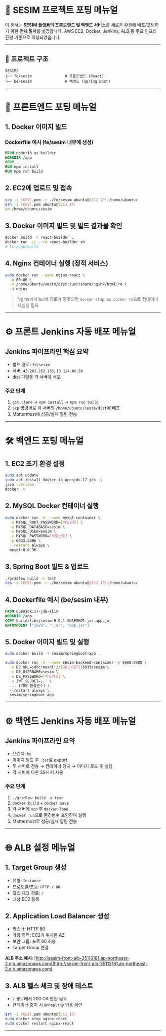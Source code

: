 
# 🚀 SESIM 프로젝트 포팅 메뉴얼

이 문서는 **SESIM 플랫폼의 프론트엔드 및 백엔드 서비스**를 새로운 환경에 배포/포팅하기 위한 **전체 절차**를 설명합니다. AWS EC2, Docker, Jenkins, ALB 등 주요 인프라 환경 기준으로 작성되었습니다.

---

## 📁 프로젝트 구조

```
SESIM/
├── fe/sesim               # 프론트엔드 (React)
└── be/sesim               # 백엔드 (Spring Boot)
```

---

# 🧱 프론트엔드 포팅 메뉴얼

## 1. Docker 이미지 빌드

### Dockerfile 예시 (fe/sesim 내부에 생성)

```dockerfile
FROM node:18 as builder
WORKDIR /app
COPY . .
RUN npm install
RUN npm run build
```

## 2. EC2에 업로드 및 접속

```bash
scp -i [KEY].pem -r ./fe/sesim ubuntu@[EC2_IP]:/home/ubuntu/
ssh -i [KEY].pem ubuntu@[EC2_IP]
cd /home/ubuntu/sesim
```

## 3. Docker 이미지 빌드 및 빌드 결과물 확인

```bash
docker build -t react-builder .
docker run -it --rm react-builder sh
# ls /app/build
```

## 4. Nginx 컨테이너 실행 (정적 서비스)

```bash
sudo docker run --name nginx-react \
  -p 80:80 \
  -v /home/ubuntu/sesim/dist:/usr/share/nginx/html:ro \
  -d nginx
```

> Nginx에서 build 경로가 잘못되면 `docker stop && docker rm`으로 컨테이너 재실행 필요

---

# ⚙️ 프론트 Jenkins 자동 배포 메뉴얼

## Jenkins 파이프라인 핵심 요약

* 빌드 경로: `fe/sesim`
* 서버: `43.201.252.136`, `13.124.60.56`
* dist 파일을 각 서버에 배포

### 주요 단계

1. `git clone` → `npm install` → `npm run build`
2. `scp` 명령어로 각 서버의 `/home/ubuntu/sesim/dist`에 배포
3. Mattermost에 성공/실패 알림 전송

---

# 🛠 백엔드 포팅 메뉴얼

## 1. EC2 초기 환경 설정

```bash
sudo apt update
sudo apt install docker.io openjdk-17-jdk -y
java -version
docker -v
```

## 2. MySQL Docker 컨테이너 실행

```bash
sudo docker run -d --name mysql-container \
  -e MYSQL_ROOT_PASSWORD=[비밀번호] \
  -e MYSQL_DATABASE=sesim \
  -e MYSQL_USER=sesim \
  -e MYSQL_PASSWORD=[비밀번호] \
  -p 6033:3306 \
  --restart always \
  mysql:8.0.36
```

## 3. Spring Boot 빌드 & 업로드

```bash
./gradlew build -x test
scp -i [KEY].pem -r ./be/sesim ubuntu@[EC2_IP]:/home/ubuntu/
```

## 4. Dockerfile 예시 (be/sesim 내부)

```dockerfile
FROM openjdk:17-jdk-slim
WORKDIR /app
COPY build/libs/sesim-0.0.1-SNAPSHOT.jar app.jar
ENTRYPOINT ["java", "-jar", "app.jar"]
```

## 5. Docker 이미지 빌드 및 실행

```bash
sudo docker build -t sesim/springboot-app .

sudo docker run -d --name sesim-backend-container -p 8080:8080 \
  -e DB_URL=jdbc:mysql://[DB_HOST]:6033/sesim \
  -e DB_USERNAME=sesim \
  -e DB_PASSWORD=[비밀번호] \
  -e JWT_SECRET=... \
  ... (기타 환경변수) \
  --restart always \
  sesim/springboot-app
```

---

# ⚙️ 백엔드 Jenkins 자동 배포 메뉴얼

## Jenkins 파이프라인 요약

* 브랜치: `be`
* 이미지 빌드 후 `.tar`로 export
* 두 서버로 전송 → 컨테이너 정지 → 이미지 로드 후 실행
* 각 서버에 다른 SSH 키 사용

### 주요 단계

1. `./gradlew build -x test`
2. `docker build` + `docker save`
3. 각 서버에 `scp` 후 `docker load`
4. `docker run`으로 환경변수 포함하여 실행
5. Mattermost로 성공/실패 알림 전송

---

# 🌐 ALB 설정 메뉴얼

## 1. Target Group 생성

* 유형: `Instance`
* 프로토콜/포트: `HTTP / 80`
* 헬스 체크 경로: `/`
* 대상 EC2 등록

## 2. Application Load Balancer 생성

* 리스너: HTTP 80
* 가용 영역: EC2가 위치한 AZ
* 보안 그룹: 포트 80 허용
* Target Group 연결

**ALB 주소 예시**:
[http://sesim-front-alb-35113181.ap-northeast-2.elb.amazonaws.com](http://sesim-front-alb-35113181.ap-northeast-2.elb.amazonaws.com)

## 3. ALB 헬스 체크 및 장애 테스트

* `/` 경로에서 200 OK 반환 필요
* 컨테이너 중지 시 `Unhealthy` 반응 확인

```bash
ssh -i [KEY].pem ubuntu@[EC2_IP]
sudo docker stop nginx-react
sudo docker restart nginx-react
```

---
